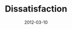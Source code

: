 ---
layout: message
category: message
series: "Game Changers"
title: "Dissatisfaction"
date: 2012-03-10
audio-description: "This week we’re talking about how Game Changers share common traits, including dissatisfaction with the status quo."
audio: "http://www.crossroads.net/players/media/hq/gamechangers_01.mp3"
audio-title: "Dissatisfaction"
audio-duration: "53&#58;29"
program-description: "Game Changers - Dissatisfaction Program"
program: "http://www.crossroads.net/players/media/hq/03_10-11_12Program.pdf"
program-title: "Dissatisfaction"
video-description: "This week we’re talking about how Game Changers share common
traits, including dissatisfaction with the status quo."
video-title: "Dissatisfaction"
video: "https://s3.amazonaws.com/crossroadsvideomessages/gamechangers_01.mp4"
video-poster: "https://www.crossroads.net/uploadedfiles/gamechangers_01_still.jpg"
---